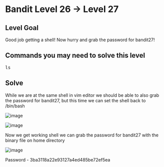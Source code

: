 # Bandit Level 26 → Level 27 #

## Level Goal ##
<p>Good job getting a shell! Now hurry and grab the password for bandit27!</p>

## Commands you may need to solve this level ##
<pre>
ls
</pre>

## Solve ##
<p>While we are at the same shell in vim editor we should be able to also grab the password for bandit27, but this time we can set the shell back to /bin/bash</p>

![image](https://user-images.githubusercontent.com/85706972/166402485-54527d9c-d806-461f-9280-0afcc766e541.png)

![image](https://user-images.githubusercontent.com/85706972/166402559-bd8e1a99-0781-47d3-9f1d-c8367e8c5455.png)

<p>Now we get working shell we can grab the password for bandit27 with the binary file on home directory</p>

![image](https://user-images.githubusercontent.com/85706972/166402630-314ef487-26cd-447c-bab2-b47ee3827d65.png)


Password -  3ba3118a22e93127a4ed485be72ef5ea
